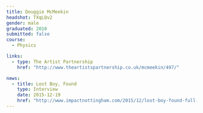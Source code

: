 ```yaml
---
title: Douggie McMeekin
headshot: TXqLQv2
gender: male
graduated: 2010
submitted: false
course:
  - Physics

links:
  - type: The Artist Partnership
    href: "http://www.theartistspartnership.co.uk/mcmeekin/497/"

news:
  - title: Lost Boy, Found
    type: Interview
    date: 2015-12-19
    href: "http://www.impactnottingham.com/2015/12/lost-boy-found-full-interview/"
---
```

